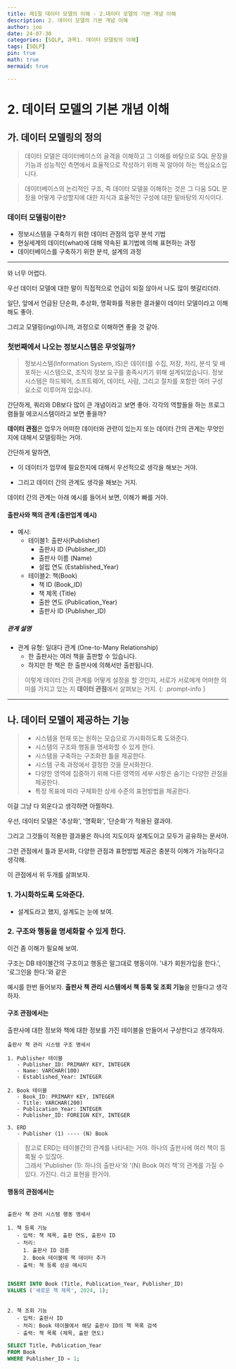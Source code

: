 ```yaml
---
title: 제1절 데이터 모델의 이해 - 2.데이터 모델의 기본 개념 이해
description: 2. 데이터 모델의 기본 개념 이해
author: joo
date: 24-07-30
categories: [SQLP, 과목1. 데이터 모델링의 이해]
tags: [SQLP]
pin: true
math: true
mermaid: true

---
```


# 2. 데이터 모델의 기본 개념 이해

## 가. 데이터 모델링의 정의
> 데이터 모델은 데이터베이스의 골격을 이해하고 그 이해를 바탕으로 SQL 문장을 기능과 성능적인 측면에서 효율적으로 작성하기 위해 꼭 알아야 하는 핵심요소입니다.

> 데이터베이스의 논리적인 구조, 즉 데이터 모델을 이해하는 것은 그 다음 SQL 문장을 어떻게 구성할지에 대한 지식과 효율적인 구성에 대한 밑바탕의 지식이다.


### 데이터 모델링이란?
- 정보시스템을 구축하기 위한 데이터 관점의 업무 분석 기법
- 현실세계의 데이터(what)에 대해 약속된 표기법에 의해 표현하는 과정
- 데이터베이스를 구축하기 위한 분석, 설계의 과정

***
와 너무 어렵다.

우선 데이터 모델에 대한 말이 직접적으로 언급이 되질 않아서 나도 많이 헷갈리더라.

일단, 앞에서 언급된 단순화, 추상화, 명확화를 적용한 결과물이 데이터 모델이라고 이해해도 좋아.

그리고 모델링(ing)이니까, 과정으로 이해하면 좋을 것 같아.

### 첫번째에서 나오는 정보시스템은 무엇일까?
> 정보시스템(Information System, IS)은 데이터를 수집, 저장, 처리, 분석 및 배포하는 시스템으로, 조직의 정보 요구를 충족시키기 위해 설계되었습니다. 정보시스템은 하드웨어, 소프트웨어, 데이터, 사람, 그리고 절차를 포함한 여러 구성 요소로 이루어져 있습니다.

간단하게, 쿼리와 DB보다 많이 큰 개념이라고 보면 좋아. 각각의 역할들을 하는 프로그램들읠 에코시스템이라고 보면 좋을까?

**데이터 관점**은 업무가 어떠한 데이터와 관련이 있는지 또는 데이터 간의 관계는 무엇인지에 대해서 모델링하는 거야.

간단하게 말하면,
- 이 데이터가 업무에 필요한지에 대해서 우선적으로 생각을 해보는 거야.

- 그리고 데이터 간의 관계도 생각을 해보는 거지.

데이터 간의 관계는 아래 예시를 들어서 보면, 이해가 빠를 거야.

#### 출판사와 책의 관계 (출판업계 예시)
- 예시:
    - 테이블1: 출판사(Publisher)
        - 출판사 ID (Publisher_ID)
        - 출판사 이름 (Name)
        - 설립 연도 (Established_Year)
    - 테이블2: 책(Book)
        - 책 ID (Book_ID)
        - 책 제목 (Title)
        - 출판 연도 (Publication_Year)
        - 출판사 ID (Publisher_ID)

##### 관계 설명
- 관계 유형: 일대다 관계 (One-to-Many Relationship)
    - 한 출판사는 여러 책을 출판할 수 있습니다.
    - 하지만 한 책은 한 출판사에 의해서만 출판됩니다.

> 이렇게 데이터 간의 관계를 어떻게 설정을 할 것인지, 서로가 서로에게 어떠한 의미를 가지고 있는 지 **데이터 관점**에서 살펴보는 거지.
{: .prompt-info }

***

## 나. 데이터 모델이 제공하는 기능

> - 시스템을 현재 또는 원하는 모습으로 가시화하도록 도와준다.
> - 시스템의 구조와 행동을 명세화할 수 있게 한다.
> - 시스템을 구축하는 구조화한 틀을 제공한다.
> - 시스템 구축 과정에서 결정한 것을 문서화한다.
> - 다양한 영역에 집중하기 위해 다른 영역의 세부 사항은 숨기는 다양한 관점을 제공한다.
> - 특정 목표에 따라 구체화한 상세 수준의 표현방법을 제공한다.

이걸 그냥 다 외운다고 생각하면 아찔하다.

우선, 데이터 모델은 '추상화', '명확화', '단순화'가 적용된 결과야.

그리고 그것들이 적용한 결과물은 하나의 지도이자 설계도이고 모두가 공유하는 문서야.

그런 관점에서 틀과 문서화, 다양한 관점과 표현방법 제공은 충분히 이해가 가능하다고 생각해.

이 관점에서 위 두개를 살펴보자.

### 1. 가시화하도록 도와준다.
- 설계도라고 했지, 설계도는 눈에 보여.


### 2. 구조와 행동을 명세화할 수 있게 한다.
이건 좀 이해가 필요해 보여.

구조는 DB 테이블간의 구조이고 행동은 말그대로 행동이야. '내가 회원가입을 한다.', '로그인을 한다.'와 같은

예시를 한번 들어보자. **출판사 책 관리 시스템에서 책 등록 및 조회 기능**을 만들다고 생각하자.

#### 구조 관점에서는

출판사에 대한 정보와 책에 대한 정보를 가진 테이블을 만들어서 구상한다고 생각하자.

```text
출판사 책 관리 시스템 구조 명세서

1. Publisher 테이블
   - Publisher_ID: PRIMARY KEY, INTEGER
   - Name: VARCHAR(100)
   - Established_Year: INTEGER

2. Book 테이블
   - Book_ID: PRIMARY KEY, INTEGER
   - Title: VARCHAR(200)
   - Publication_Year: INTEGER
   - Publisher_ID: FOREIGN KEY, INTEGER

3. ERD
   - Publisher (1) ---- (N) Book

```
> 참고로 ERD는 테이블간의 관계를 나타내는 거야. 하나의 출판사에 여러 책이 등록될 수 있잖아.<br>
> 그래서 'Publisher (1): 하나의 출판사'와 '(N) Book 여러 책'의 관계를 가질 수 있다. 가진다. 라고 표현을 한거야.

#### 행동의 관점에서는 

```text

출판사 책 관리 시스템 행동 명세서

1. 책 등록 기능
   - 입력: 책 제목, 출판 연도, 출판사 ID
   - 처리:
     1. 출판사 ID 검증
     2. Book 테이블에 책 데이터 추가
   - 출력: 책 등록 성공 메시지

```

```sql

INSERT INTO Book (Title, Publication_Year, Publisher_ID)
VALUES ('새로운 책 제목', 2024, 1);

```

```text

2. 책 조회 기능
   - 입력: 출판사 ID
   - 처리: Book 테이블에서 해당 출판사 ID의 책 목록 검색
   - 출력: 책 목록 (제목, 출판 연도)

```

```sql
SELECT Title, Publication_Year
FROM Book
WHERE Publisher_ID = 1;

```